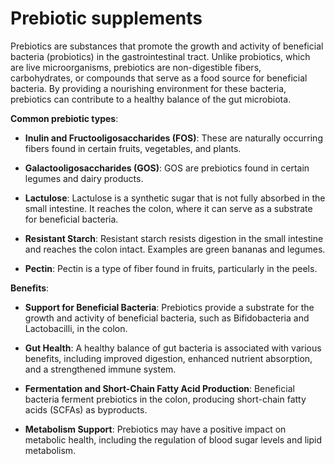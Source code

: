 # Prebiotic supplements

Prebiotics are substances that promote the growth and activity of beneficial bacteria (probiotics) in the gastrointestinal tract. Unlike probiotics, which are live microorganisms, prebiotics are non-digestible fibers, carbohydrates, or compounds that serve as a food source for beneficial bacteria. By providing a nourishing environment for these bacteria, prebiotics can contribute to a healthy balance of the gut microbiota.

**Common prebiotic types**:

* **Inulin and Fructooligosaccharides (FOS)**: These are naturally occurring fibers found in certain fruits, vegetables, and plants.

* **Galactooligosaccharides (GOS)**: GOS are prebiotics found in certain legumes and dairy products.

* **Lactulose**: Lactulose is a synthetic sugar that is not fully absorbed in the small intestine. It reaches the colon, where it can serve as a substrate for beneficial bacteria.

* **Resistant Starch**: Resistant starch resists digestion in the small intestine and reaches the colon intact. Examples are green bananas and legumes.

* **Pectin**: Pectin is a type of fiber found in fruits, particularly in the peels.

**Benefits**:

* **Support for Beneficial Bacteria**: Prebiotics provide a substrate for the growth and activity of beneficial bacteria, such as Bifidobacteria and Lactobacilli, in the colon.

* **Gut Health**: A healthy balance of gut bacteria is associated with various benefits, including improved digestion, enhanced nutrient absorption, and a strengthened immune system.

* **Fermentation and Short-Chain Fatty Acid Production**: Beneficial bacteria ferment prebiotics in the colon, producing short-chain fatty acids (SCFAs) as byproducts.

* **Metabolism Support**: Prebiotics may have a positive impact on metabolic health, including the regulation of blood sugar levels and lipid metabolism.
